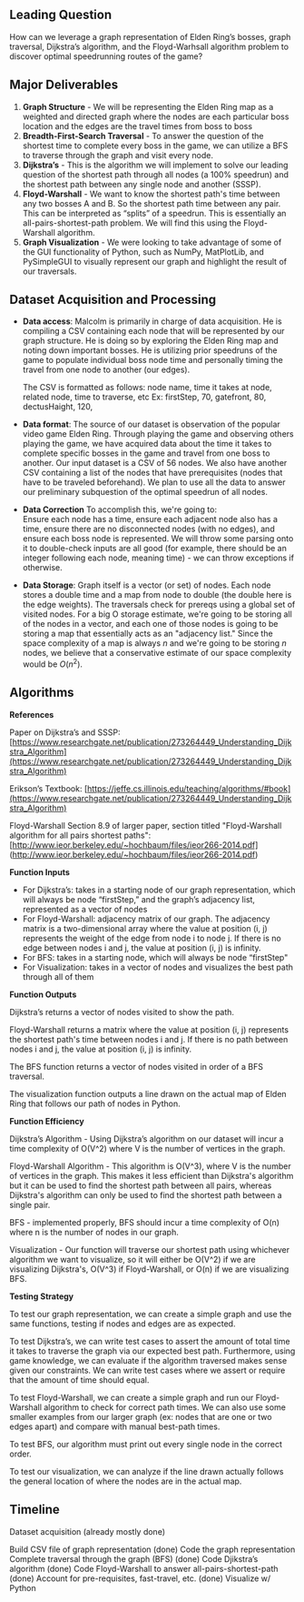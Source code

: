 ## Leading Question 
How can we leverage a graph representation of Elden Ring’s bosses, graph traversal, Dijkstra’s algorithm, and the Floyd-Warhsall algorithm problem to discover optimal speedrunning routes of the game? 
## Major Deliverables
1. **Graph Structure** - We will be representing the Elden Ring map as a weighted and directed graph where the nodes are each particular boss location and the edges are the travel times from boss to boss
2. **Breadth-First-Search Traversal** - To answer the question of the shortest time to complete every boss in the game, we can utilize a BFS to traverse through the graph and visit every node.  
4. **Dijkstra’s** - This is the algorithm we will implement to solve our leading question of the shortest path through all nodes (a 100% speedrun) and the shortest path between any single node and another (SSSP).  
3. **Floyd-Warshall** - We want to know the shortest path's time between any two bosses A and B. So the shortest path time between any pair. This can be interpreted as “splits” of a speedrun. This is essentially an all-pairs-shortest-path problem. We will find this using the Floyd-Warshall algorithm. 
5. **Graph Visualization** - We were looking to take advantage of some of the GUI functionality of Python, such as NumPy, MatPlotLib, and PySimpleGUI to visually represent our graph and highlight the result of our traversals.

## Dataset Acquisition and Processing
- **Data access**: Malcolm is primarily in charge of data acquisition. He is compiling a CSV containing each node that will be represented by our graph structure. He is doing so by exploring the Elden Ring map and noting down important bosses. He is utilizing prior speedruns of the game to populate individual boss node time and personally timing the travel from one node to another (our edges). 

    The CSV is formatted as follows: node name, time it takes at node, related node, time to traverse, etc
    Ex:
    firstStep, 70, gatefront, 80, dectusHaight, 120,
    
- **Data format**: The source of our dataset is observation of the popular video game Elden Ring. Through playing the game and observing others playing the game, we have acquired data about the time it takes to complete specific bosses in the game and travel from one boss to another. Our input dataset is a CSV of 56 nodes. We also have another CSV containing a list of the nodes that have prerequisites (nodes that have to be traveled beforehand). We plan to use all the data to answer our preliminary subquestion of the optimal speedrun of all nodes. 
- **Data Correction** To accomplish this, we're going to:  
Ensure each node has a time, ensure each adjacent node also has a time, ensure there are no disconnected nodes (with no edges), and ensure each boss node is represented. We will throw some parsing onto it to double-check inputs are all good (for example, there should be an integer following each node, meaning time) - we can throw exceptions if otherwise. 

- **Data Storage**: Graph itself is a vector (or set) of nodes. Each node stores a double time and a map from node to double (the double here is the edge weights). The traversals check for prereqs using a global set of visited nodes. For a big O storage estimate, we're going to be storing all of the nodes in a vector, and each one of those nodes is going to be storing a map that essentially acts as an "adjacency list." Since the space complexity of a map is always $n$ and we're going to be storing $n$ nodes, we believe that a conservative estimate of our space complexity would be $O(n^2)$.

## Algorithms
**References** 

Paper on Dijkstra’s and SSSP: [https://www.researchgate.net/publication/273264449_Understanding_Dijkstra_Algorithm](https://www.researchgate.net/publication/273264449_Understanding_Dijkstra_Algorithm)

Erikson’s Textbook:
[https://jeffe.cs.illinois.edu/teaching/algorithms/#book](https://www.researchgate.net/publication/273264449_Understanding_Dijkstra_Algorithm)

Floyd-Warshall Section 8.9 of larger paper, section titled "Floyd-Warshall algorithm for all pairs shortest paths": [http://www.ieor.berkeley.edu/~hochbaum/files/ieor266-2014.pdf] (http://www.ieor.berkeley.edu/~hochbaum/files/ieor266-2014.pdf)

**Function Inputs**

- For Dijkstra’s: takes in a starting node of our graph representation, which will always be node “firstStep,” and the graph’s adjacency list, represented as a vector of nodes
- For Floyd-Warshall: adjacency matrix of our graph. The adjacency matrix is a two-dimensional array where the value at position (i, j) represents the weight of the edge from node i to node j. If there is no edge between nodes i and j, the value at position (i, j) is infinity.
- For BFS: takes in a starting node, which will always be node “firstStep"
- For Visualization: takes in a vector of nodes and visualizes the best path through all of them

**Function Outputs**

Dijkstra’s returns a vector of nodes visited to show the path. 

Floyd-Warshall returns a matrix where the value at position (i, j) represents the shortest path's time between nodes i and j. If there is no path between nodes i and j, the value at position (i, j) is infinity.

The BFS function returns a vector of nodes visited in order of a BFS traversal. 

The visualization function outputs a line drawn on the actual map of Elden Ring that follows our path of nodes in Python.

**Function Efficiency**

Dijkstra’s Algorithm - Using Dijkstra’s algorithm on our dataset will incur a time complexity of O(V^2) where V is the number of vertices in the graph.

Floyd-Warshall Algorithm - This algorithm is O(V^3), where V is the number of vertices in the graph. This makes it less efficient than Dijkstra's algorithm but it can be used to find the shortest path between all pairs, whereas Dijkstra's algorithm can only be used to find the shortest path between a single pair.

BFS - implemented properly, BFS should incur a time complexity of O(n) where n is the number of nodes in our graph.

Visualization - Our function will traverse our shortest path using whichever algorithm we want to visualize, so it will either be O(V^2) if we are visualizing Dijkstra's, O(V^3) if Floyd-Warshall, or O(n) if we are visualizing BFS.


**Testing Strategy** 

To test our graph representation, we can create a simple graph and use the same functions, testing if nodes and edges are as expected.

To test Dijkstra’s, we can write test cases to assert the amount of total time it takes to traverse the graph via our expected best path. Furthermore, using game knowledge, we can evaluate if the algorithm traversed makes sense given our constraints. We can write test cases where we assert or require that the amount of time should equal.

To test Floyd-Warshall, we can create a simple graph and run our Floyd-Warshall algorithm to check for correct path times. We can also use some smaller examples from our larger graph (ex: nodes that are one or two edges apart) and compare with manual best-path times. 

To test BFS, our algorithm must print out every single node in the correct order.

To test our visualization, we can analyze if the line drawn actually follows the general location of where the nodes are in the actual map. 


## Timeline
Dataset acquisition (already mostly done)

Build CSV file of graph representation (done)
Code the graph representation  
Complete traversal through the graph (BFS) (done)
Code Djikstra’s algorithm  (done)
Code Floyd-Warshall to answer all-pairs-shortest-path (done)
Account for pre-requisites, fast-travel, etc. (done)
Visualize w/ Python  

